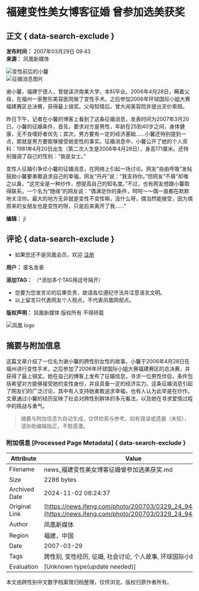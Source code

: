# 福建变性美女博客征婚 曾参加选美获奖

## 正文 { data-search-exclude }

**发布时间：** 2007年03月29日 09:43  
**来源：** 凤凰新媒体  

![变性前后的小馨](http://img.ifeng.com/res/200703/0329_80005.jpg)  
![征婚消息图片](http://img.ifeng.com/res/200703/0329_80006.jpg)

谢小馨，福建宁德人，曾就读济南某大学，本科毕业。2006年4月28日，瞒着父母，在福州一家整形美容医院做了变性手术。之后参加2006年环球国际小姐大赛福建赛区总决赛，获得最上镜奖。父母知情后，曾大闹美容院并提出天价索赔。

昨日下午，记者在小馨的博客上看到了这条征婚消息，发表时间为2007年3月20日。小馨的征婚条件，首先，要求对方是男性，年龄在25到40岁之间，身体健康，无不良嗜好者优先；其次，男方要有一定的经济基础……小馨还特别提到一点，那就是男方要能够接受她变性的事实。征婚消息中，小馨公开了她的个人资料：1981年4月20日出生（第二次人生是2006年4月28日），身高171厘米。还特别强调了自己的性别：“我是女士。”

变性人征婚引争论小馨的征婚消息，在网络上引起一场讨论。网友“自由呼吸”发帖鼓励小馨要勇敢追求自己的幸福，网友“丹丹”说：“我支持你。”但网友“不屑”却嗤之以鼻，“这完全是一种炒作，想提高自己的知名度。”不过，也有网友想跟小馨取得联系，一个名为“随缘”的网友说：“偶满足你的条件，呵呵～～偶一直都在默默地关注你。最大的地方无非就是变性不变性嘛，没什么呀，偶当然能接受，因为偶原来的女朋友也是变性的呀，只是后来离开了我……”

**编辑：** jl  

## 评论 { data-search-exclude }
- 如果您还不是凤凰会员，欢迎 [注册](http://sso.ifeng.com/sso/register.jsp)

**用户：** 匿名发表

**添加TAG：** （*添加多个TAG用逗号隔开）  

* 您要为您发言论的后果负责，故请各位遵纪守法并注意语言文明。  
* 以上留言只代表网友个人观点，不代表凤凰网观点。  

**版权声明：** 凤凰新媒体 版权所有 不得转载  

![凤凰 logo](http://img.ifeng.com/tres/pub_res/logo/www_logo.gif)
<!-- tcd_original_link https://news.ifeng.com/photo/200703/0329_24_94866.shtml -->
## 摘要与附加信息

<!-- tcd_abstract -->
这篇文章介绍了一位名为谢小馨的跨性别女性的故事。小馨于2006年4月28日在福州进行变性手术，之后参加了2006年环球国际小姐大赛福建赛区的总决赛，并获得了最上镜奖。她在自己的博客上发布了征婚信息，寻求一位男性伴侣，条件包括希望对方能够接受她的变性身份，并且具备一定的经济实力。这条征婚消息引起了网友们的广泛讨论，其中有人支持她勇敢追求幸福，也有人认为此举是在炒作。文章通过小馨的经历反映了社会对跨性别群体的多元看法，以及她在寻求爱情过程中的挑战与勇气。
<!-- tcd_abstract_end -->

> 摘要与附加信息为自动生成，仅供检索与参考。如有错误或遗漏（未知），请协助编辑指正，不胜感激。

### 附加信息 [Processed Page Metadata] { data-search-exclude }

| Attribute       | Value                                  |
|-----------------|----------------------------------------|
| Filename        | news_福建变性美女博客征婚曾参加选美获奖.md                             |
| Size            | 2286 bytes                           |
| Archived Date   | 2024-11-02 08:24:37                             |
| Original Link   | [https://news.ifeng.com/photo/200703/0329_24_94866.shtml](https://news.ifeng.com/photo/200703/0329_24_94866.shtml)                       |
| Author          | 凤凰新媒体                               |
| Region          | 福建，中国                               |
| Date            | 2007-03-29                                 |
| Tags            | 跨性别, 变性经历, 征婚, 社会讨论, 个人故事, 环球国际小姐大赛                                 |
| Evaluation            | [Unknown type(update needed)]                                 |
<!-- tcd_table_end -->

本文由跨性别中文数字档案馆归档整理，仅供浏览。版权归原作者所有。
